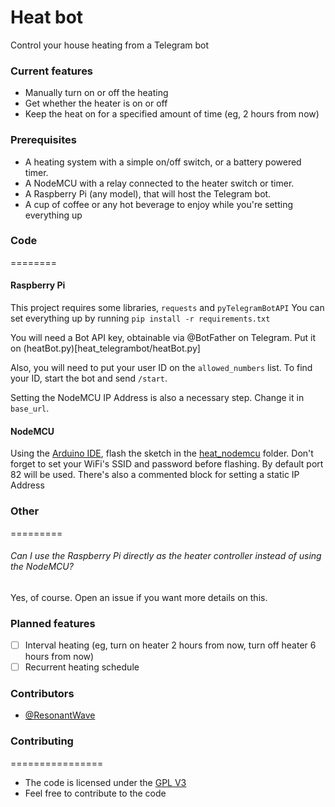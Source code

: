 # Heat bot
Control your house heating from a Telegram bot

### Current features
 * Manually turn on or off the heating
 * Get whether the heater is on or off
 * Keep the heat on for a specified amount of time (eg, 2 hours from now)

### Prerequisites
 * A heating system with a simple on/off switch, or a battery powered timer.
 * A NodeMCU with a relay connected to the heater switch or timer.
 * A Raspberry Pi (any model), that will host the Telegram bot.
 * A cup of coffee or any hot beverage to enjoy while you're setting everything up
 
### Code
========
#### Raspberry Pi
This project requires some libraries, `requests` and `pyTelegramBotAPI`
You can set everything up by running `pip install -r requirements.txt`

You will need a Bot API key, obtainable via @BotFather on Telegram. Put it on (heatBot.py)[heat_telegrambot/heatBot.py]

Also, you will need to put your user ID on the `allowed_numbers` list. To find your ID, start the bot and send `/start`. 

Setting the NodeMCU IP Address is also a necessary step. Change it in `base_url`.
 
#### NodeMCU
Using the [Arduino IDE](https://www.arduino.cc/en/Main/Software), flash the sketch in the [heat_nodemcu](heat_nodemcu) folder.
Don't forget to set your WiFi's SSID and password before flashing. By default port 82 will be used.
There's also a commented block for setting a static IP Address

### Other
=========
###### Can I use the Raspberry Pi directly as the heater controller instead of using the NodeMCU?
Yes, of course. Open an issue if you want more details on this.

### Planned features
 - [ ] Interval heating (eg, turn on heater 2 hours from now, turn off heater 6 hours from now)
 - [ ] Recurrent heating schedule

### Contributors
 *  [@ResonantWave](https://github.com/ResonantWave)

### Contributing
================
* The code is licensed under the [GPL V3](LICENSE)
* Feel free to contribute to the code